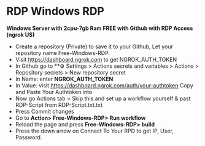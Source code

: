 # RDP Windows RDP

**Windows Server with 2cpu-7gb Ram FREE with Github with RDP Access (ngrok US)**

+ Create a repository (Private) to save it to your Github, Let your repository name Free-Windows-RDP.
+ Visit https://dashboard.ngrok.com to get NGROK_AUTH_TOKEN
+ In Github go to **⚙ Settings > Actions secrets and variables > Actions > Repository secrets > New repository secret
+ In Name: enter **NGROK_AUTH_TOKEN**
+ In Value: visit https://dashboard.ngrok.com/auth/your-authtoken Copy and Paste Your Authtoken into
+ Now go Actions tab > Skip this and set up a workflow yourself & past RDP-Script from RDP-Script.txt.txt
+ Press Commit changes
+ Go to **Action> Free-Windows-RDP> Run workflow**
+ Reload the page and press **Free-Windows-RDP> build**
+ Press the down arrow on Connect To Your RPD to get IP, User, Password.


